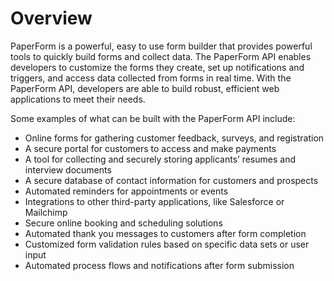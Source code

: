 # Overview

PaperForm is a powerful, easy to use form builder that provides powerful tools
to quickly build forms and collect data. The PaperForm API enables developers
to customize the forms they create, set up notifications and triggers, and
access data collected from forms in real time. With the PaperForm API,
developers are able to build robust, efficient web applications to meet their
needs.

Some examples of what can be built with the PaperForm API include:

- Online forms for gathering customer feedback, surveys, and registration
- A secure portal for customers to access and make payments
- A tool for collecting and securely storing applicants’ resumes and interview
  documents
- A secure database of contact information for customers and prospects
- Automated reminders for appointments or events
- Integrations to other third-party applications, like Salesforce or Mailchimp
- Secure online booking and scheduling solutions
- Automated thank you messages to customers after form completion
- Customized form validation rules based on specific data sets or user input
- Automated process flows and notifications after form submission
